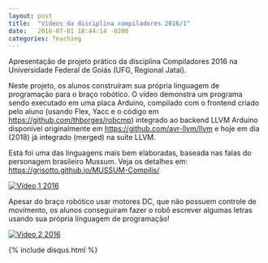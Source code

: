 ```yaml
---
layout: post
title:  "Vídeos da disciplina compiladores 2016/1"
date:   2016-07-01 18:44:14 -0200
categories: Teaching 
---
```


Apresentação de projeto prático da disciplina Compiladores 2016 na Universidade Federal de Goiás (UFG, Regional Jataí). 

Neste projeto, os alunos construíram sua própria linguagem de programação para o braço robótico. O vídeo demonstra um programa sendo executado em uma placa Arduino, compilado com o frontend criado pelo aluno (usando Flex, Yacc e o código em <https://github.com/thborges/robcmp>) integrado ao backend LLVM Arduino disponível originalmente em <https://github.com/avr-llvm/llvm> e hoje em dia (2018) já integrado (merged) na suíte LLVM.


Esta foi uma das linguagens mais bem elaboradas, baseada nas falas do personagem brasileiro Mussum. Veja os detalhes em: https://grisotto.github.io/MUSSUM-Compilis/

[![Video 1 2016](https://img.youtube.com/vi/a5fkYkQ6bhI/0.jpg)](https://www.youtube.com/watch?v=a5fkYkQ6bhI)

Apesar do braço robótico usar motores DC, que não possuem controle de movimento, os alunos conseguiram fazer o robô escrever algumas letras usando sua própria linguagem de programação!

[![Video 2 2016](https://img.youtube.com/vi/ahtgTIoUnZ0/0.jpg)](https://www.youtube.com/watch?v=ahtgTIoUnZ0)

{% include disqus.html %}
